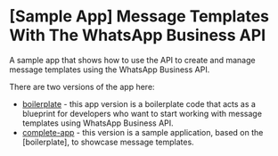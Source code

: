 # [Sample App] Message Templates With The WhatsApp Business API

A sample app that shows how to use the API to create and manage message templates using the WhatsApp Business API. 

There are two versions of the app here:

* [boilerplate]() - this app version is a boilerplate code that acts as a blueprint for developers who want to start working with message templates using WhatsApp Business API.
* [complete-app]() - this version is a sample application, based on the [boilerplate], to showcase message templates.